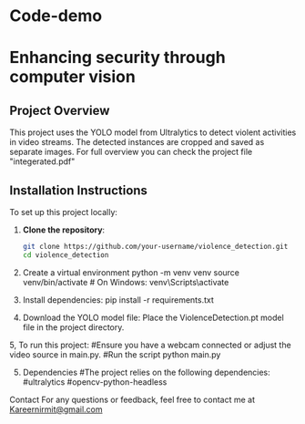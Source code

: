 # Code-demo
# Enhancing security through computer vision

## Project Overview
This project uses the YOLO model from Ultralytics to detect violent activities in video streams. The detected instances are cropped and saved as separate images.
For full overview you can check the project file "integerated.pdf"

## Installation Instructions
To set up this project locally:

1. **Clone the repository**:
   ```sh
   git clone https://github.com/your-username/violence_detection.git
   cd violence_detection
2. Create a virtual environment 
python -m venv venv
source venv/bin/activate  # On Windows: venv\Scripts\activate

3. Install dependencies:
pip install -r requirements.txt

4. Download the YOLO model file:
Place the ViolenceDetection.pt model file in the project directory.

5, To run this project:
#Ensure you have a webcam connected or adjust the video source in main.py.
#Run the script
python main.py

5. Dependencies
#The project relies on the following dependencies:
#ultralytics
#opencv-python-headless

Contact
For any questions or feedback, feel free to contact me at Kareernirmit@gmail.com
